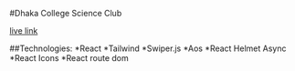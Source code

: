 #Dhaka College Science Club

[live link]('https://dcsc.vercel.app/')

##Technologies:
*React
*Tailwind
*Swiper.js
*Aos
*React Helmet Async
*React Icons
*React route dom
